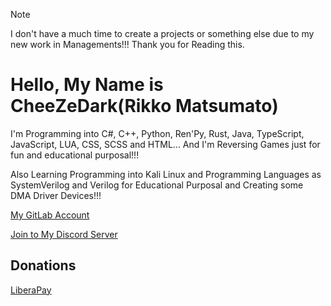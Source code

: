 > [!NOTE]
> I don't have a much time to create a projects or something else due to my new work in Managements!!! Thank you for Reading this.

# Hello, My Name is CheeZeDark(Rikko Matsumato)

I'm Programming into C#, C++, Python, Ren'Py, Rust, Java, TypeScript, JavaScript, LUA, CSS, SCSS and HTML... And I'm Reversing Games just for fun and educational purposal!!!

Also Learning Programming into Kali Linux and Programming Languages as SystemVerilog and Verilog for Educational Purposal and Creating some DMA Driver Devices!!!

[My GitLab Account](https://gitlab.com/RikkoMatsumatoOfficial)

[Join to My Discord Server](https://discord.gg/3UFJqWsEsk)

## Donations

[LiberaPay](https://liberapay.com/RikkoMatsumatoOfficial/donate)
